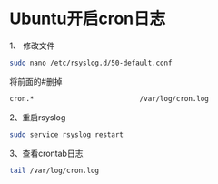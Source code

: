 # Ubuntu开启cron日志

1、 修改文件
```sh
sudo nano /etc/rsyslog.d/50-default.conf
```
将前面的#删掉
```sh
cron.*                          /var/log/cron.log
```

2、重启rsyslog
```sh
sudo service rsyslog restart
```

3、查看crontab日志
```sh
tail /var/log/cron.log
```
